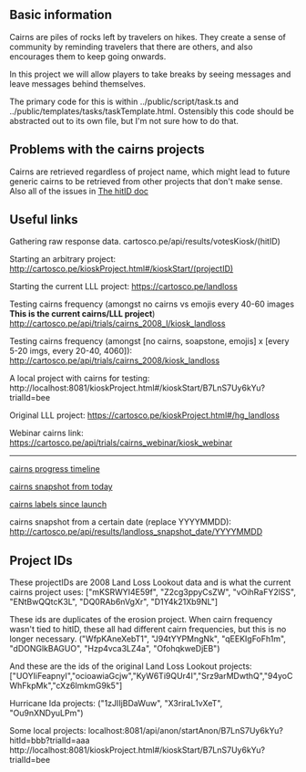 Basic information
-----------------

Cairns are piles of rocks left by travelers on hikes. They create a sense of community by reminding travelers that there are others, and also encourages them to keep going onwards. 

In this project we will allow players to take breaks by seeing messages and leave messages behind themselves. 

The primary code for this is within ../public/script/task.ts and ../public/templates/tasks/taskTemplate.html. Ostensibly this code should be abstracted out to its own file, but I'm not sure how to do that.

Problems with the cairns projects
---------------------------------

Cairns are retrieved regardless of project name, which might lead to future generic cairns to be retrieved from other projects that don't make sense. Also all of the issues in [The hitID doc](./hitids.md)

Useful links
------------

Gathering raw response data.
cartosco.pe/api/results/votesKiosk/(hitID)

Starting an arbitrary project:
http://cartosco.pe/kioskProject.html#/kioskStart/(projectID)

Starting the current LLL project:
https://cartosco.pe/landloss

Testing cairns frequency (amongst no cairns vs emojis every 40-60 images **This is the current cairns/LLL project**)
http://cartosco.pe/api/trials/cairns_2008_l/kiosk_landloss

Testing cairns frequency (amongst [no cairns, soapstone, emojis] x [every 5-20 imgs, every 20-40, 4060]):
http://cartosco.pe/api/trials/cairns_2008/kiosk_landloss

A local project with cairns for testing:
http://localhost:8081/kioskProject.html#/kioskStart/B7LnS7Uy6kYu?trialId=bee

Original LLL project:
https://cartosco.pe/kioskProject.html#/hg_landloss

Webinar cairns link:
https://cartosco.pe/api/trials/cairns_webinar/kiosk_webinar

----

[cairns progress timeline](http://cartosco.pe/api/results/landloss_progress_timeline)

[cairns snapshot from today](http://cartosco.pe/api/results/landloss_snapshot_today)

[cairns labels since launch](http://cartosco.pe/api/results/landloss_snapshot_launch)

cairns snapshot from a certain date (replace YYYYMMDD): http://cartosco.pe/api/results/landloss_snapshot_date/YYYYMMDD

Project IDs
-----------

These projectIDs are 2008 Land Loss Lookout data and is what the current cairns project uses:
["mKSRWYI4E59f", "Z2cg3ppyCsZW", "vOihRaFY2lSS", "ENtBwQQtcK3L", "DQ0RAb6nVgXr", "D1Y4k21Xb9NL"]

These ids are duplicates of the erosion project. When cairn frequency wasn't tied to hitID, these all had different cairn frequencies, but this is no longer necessary.
("WfpKAneXebT1", "J94tYYPMngNk", "qEEKIgFoFh1m", "dDONGlkBAGUO", "Hzp4vca3LZ4a", "OfohqkweDjEB")

And these are the ids of the original Land Loss Lookout projects:
["UOYIiFeapnyI","ocioawiaGcjw","KyW6Ti9QUr4I","Srz9arMDwthQ","94yoCWhFkpMk","cXz6ImkmG9k5"]

Hurricane Ida projects:
("1zJIIjBDaWuw", "X3riraL1vXeT", "Ou9nXNDyuLPm")

Some local projects: 
localhost:8081/api/anon/startAnon/B7LnS7Uy6kYu?hitId=bbb?trialId=aaa
http://localhost:8081/kioskProject.html#/kioskStart/B7LnS7Uy6kYu?trialId=bee

